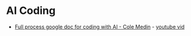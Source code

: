 # AI Coding

- [Full process google doc for coding with AI - Cole Medin](https://docs.google.com/document/d/12ATcyjCEKh8T-MPDZ-VMiQ1XMa9FUvvk2QazrsKoiR8/edit?tab=t.0) - [youtube vid](https://www.youtube.com/watch?v=SS5DYx6mPw8)